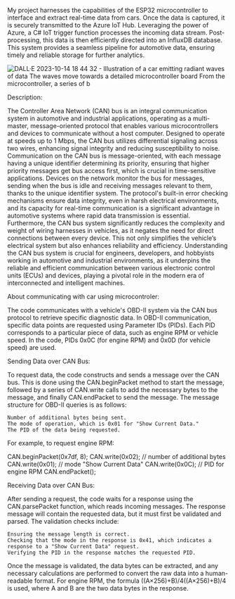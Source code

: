 My project harnesses the capabilities of the ESP32 microcontroller to interface and extract real-time data from cars. Once the data is captured, it is securely transmitted to the Azure IoT Hub. Leveraging the power of Azure, a C# IoT trigger function processes the incoming data stream. Post-processing, this data is then efficiently directed into an InfluxDB database. This system provides a seamless pipeline for automotive data, ensuring timely and reliable storage for further analytics.

![DALL·E 2023-10-14 18 44 32 - Illustration of a car emitting radiant waves of data  The waves move towards a detailed microcontroller board  From the microcontroller, a series of b](https://github.com/kvba1/CAN-BUS-communication-module-integrated-with-IoT/assets/128424095/1ed26d3f-1c71-43dc-8e86-7c299052062a)

Description:

The Controller Area Network (CAN) bus is an integral communication system in automotive and industrial applications, operating as a multi-master, message-oriented protocol that enables various microcontrollers and devices to communicate without a host computer. Designed to operate at speeds up to 1 Mbps, the CAN bus utilizes differential signaling across two wires, enhancing signal integrity and reducing susceptibility to noise. Communication on the CAN bus is message-oriented, with each message having a unique identifier determining its priority, ensuring that higher priority messages get bus access first, which is crucial in time-sensitive applications. Devices on the network monitor the bus for messages, sending when the bus is idle and receiving messages relevant to them, thanks to the unique identifier system. The protocol's built-in error checking mechanisms ensure data integrity, even in harsh electrical environments, and its capacity for real-time communication is a significant advantage in automotive systems where rapid data transmission is essential. Furthermore, the CAN bus system significantly reduces the complexity and weight of wiring harnesses in vehicles, as it negates the need for direct connections between every device. This not only simplifies the vehicle’s electrical system but also enhances reliability and efficiency. Understanding the CAN bus system is crucial for engineers, developers, and hobbyists working in automotive and industrial environments, as it underpins the reliable and efficient communication between various electronic control units (ECUs) and devices, playing a pivotal role in the modern era of interconnected and intelligent machines.

About communicating with car using microcontroler:

The code communicates with a vehicle's OBD-II system via the CAN bus protocol to retrieve specific diagnostic data. In OBD-II communication, specific data points are requested using Parameter IDs (PIDs). Each PID corresponds to a particular piece of data, such as engine RPM or vehicle speed. In the code, PIDs 0x0C (for engine RPM) and 0x0D (for vehicle speed) are used.

Sending Data over CAN Bus:

To request data, the code constructs and sends a message over the CAN bus. This is done using the CAN.beginPacket method to start the message, followed by a series of CAN.write calls to add the necessary bytes to the message, and finally CAN.endPacket to send the message. The message structure for OBD-II queries is as follows:

    Number of additional bytes being sent.
    The mode of operation, which is 0x01 for "Show Current Data."
    The PID of the data being requested.

For example, to request engine RPM:

CAN.beginPacket(0x7df, 8);
CAN.write(0x02); // number of additional bytes
CAN.write(0x01); // mode "Show Current Data"
CAN.write(0x0C); // PID for engine RPM
CAN.endPacket();

Receiving Data over CAN Bus:

After sending a request, the code waits for a response using the CAN.parsePacket function, which reads incoming messages. The response message will contain the requested data, but it must first be validated and parsed. The validation checks include:

    Ensuring the message length is correct.
    Checking that the mode in the response is 0x41, which indicates a response to a "Show Current Data" request.
    Verifying the PID in the response matches the requested PID.

Once the message is validated, the data bytes can be extracted, and any necessary calculations are performed to convert the raw data into a human-readable format. For engine RPM, the formula ((A×256)+B)/4((A×256)+B)/4 is used, where A and B are the two data bytes in the response.
